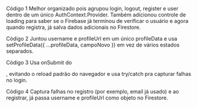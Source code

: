 Código 1
Melhor organizado pois agrupou login, logout, register e user dentro de um único AuthContext.Provider.
Também adicionou controle de loading para saber se o Firebase já terminou de verificar o usuário e agora quando registra, já salva dados adicionais no Firestore.

Código 2
Juntou username e profileUrl em um único profileData e usa setProfileData({ ...profileData, campoNovo }) em vez de vários estados separados.

Código 3
Usa onSubmit do <form>, evitando o reload padrão do navegador e usa try/catch pra capturar falhas no login.

Código 4
Captura falhas no registro (por exemplo, email já usado) e ao registrar, já passa username e profileUrl como objeto no Firestore.